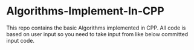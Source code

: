 # Algorithms-Implement-In-CPP
This repo contains the basic Algorithms implemented in CPP. All code is based on user input so you need to take input from like below committed input code.
